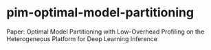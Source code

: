 # pim-optimal-model-partitioning
Paper: Optimal Model Partitioning with Low-Overhead Profiling on the Heterogeneous Platform for Deep Learning Inference
